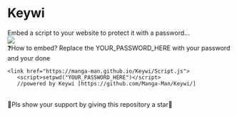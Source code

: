 # Keywi
Embed a script to your website to protect it with a password...
<br>
<img src="https://i.ibb.co/37RR5Sr/ezgif-com-gif-maker-1.gif">
<br>
❓How to embed?
Replace the YOUR_PASSWORD_HERE with your password and your done
<br>
```
<link href="https://manga-man.github.io/Keywi/Script.js">
   <script>setpwd("YOUR_PASSWORD_HERE")</script>
   //powered by Keywi [https://github.com/Manga-Man/Keywi/] 
   ```
<br>
🌟Pls show your support by giving this repository a star🌟<br>

